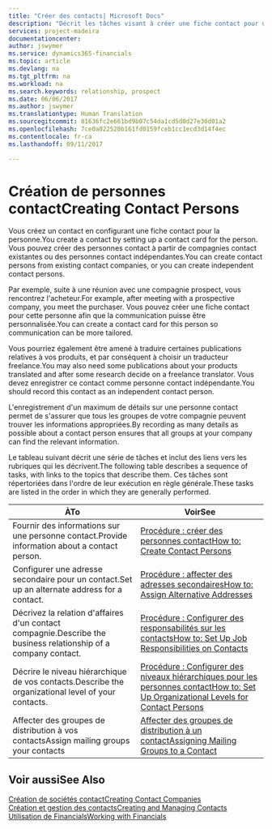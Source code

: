 ```yaml
---
title: "Créer des contacts| Microsoft Docs"
description: "Décrit les tâches visant à créer une fiche contact pour une personne, par exemple, un prospect ou un fournisseur, afin de définir les relations et personnaliser la communication."
services: project-madeira
documentationcenter: 
author: jswymer
ms.service: dynamics365-financials
ms.topic: article
ms.devlang: na
ms.tgt_pltfrm: na
ms.workload: na
ms.search.keywords: relationship, prospect
ms.date: 06/06/2017
ms.author: jswymer
ms.translationtype: Human Translation
ms.sourcegitcommit: 81636fc2e661bd9b07c54da1cd5d0d27e30d01a2
ms.openlocfilehash: 7ce0a022520b161fd0159fceb1cc1ecd3d14f4ec
ms.contentlocale: fr-ca
ms.lasthandoff: 09/11/2017

---
```

# <a name="creating-contact-persons"></a><span data-ttu-id="cfce9-103">Création de personnes contact</span><span class="sxs-lookup"><span data-stu-id="cfce9-103">Creating Contact Persons</span></span>
<span data-ttu-id="cfce9-104">Vous créez un contact en configurant une fiche contact pour la personne.</span><span class="sxs-lookup"><span data-stu-id="cfce9-104">You create a contact by setting up a contact card for the person.</span></span> <span data-ttu-id="cfce9-105">Vous pouvez créer des personnes contact à partir de compagnies contact existantes ou des personnes contact indépendantes.</span><span class="sxs-lookup"><span data-stu-id="cfce9-105">You can create contact persons from existing contact companies, or you can create independent contact persons.</span></span>

<span data-ttu-id="cfce9-106">Par exemple, suite à une réunion avec une compagnie prospect, vous rencontrez l'acheteur.</span><span class="sxs-lookup"><span data-stu-id="cfce9-106">For example, after meeting with a prospective company, you meet the purchaser.</span></span> <span data-ttu-id="cfce9-107">Vous pouvez créer une fiche contact pour cette personne afin que la communication puisse être personnalisée.</span><span class="sxs-lookup"><span data-stu-id="cfce9-107">You can create a contact card for this person so communication can be more tailored.</span></span>

<span data-ttu-id="cfce9-108">Vous pourriez également être amené à traduire certaines publications relatives à vos produits, et par conséquent à choisir un traducteur freelance.</span><span class="sxs-lookup"><span data-stu-id="cfce9-108">You may also need some publications about your products translated and after some research decide on a freelance translator.</span></span> <span data-ttu-id="cfce9-109">Vous devez enregistrer ce contact comme personne contact indépendante.</span><span class="sxs-lookup"><span data-stu-id="cfce9-109">You should record this contact as an independent contact person.</span></span>

<span data-ttu-id="cfce9-110">L'enregistrement d'un maximum de détails sur une personne contact permet de s'assurer que tous les groupes de votre compagnie peuvent trouver les informations appropriées.</span><span class="sxs-lookup"><span data-stu-id="cfce9-110">By recording as many details as possible about a contact person ensures that all groups at your company can find the relevant information.</span></span>

<span data-ttu-id="cfce9-111">Le tableau suivant décrit une série de tâches et inclut des liens vers les rubriques qui les décrivent.</span><span class="sxs-lookup"><span data-stu-id="cfce9-111">The following table describes a sequence of tasks, with links to the topics that describe them.</span></span> <span data-ttu-id="cfce9-112">Ces tâches sont répertoriées dans l'ordre de leur exécution en règle générale.</span><span class="sxs-lookup"><span data-stu-id="cfce9-112">These tasks are listed in the order in which they are generally performed.</span></span>

| <span data-ttu-id="cfce9-113">À</span><span class="sxs-lookup"><span data-stu-id="cfce9-113">To</span></span> | <span data-ttu-id="cfce9-114">Voir</span><span class="sxs-lookup"><span data-stu-id="cfce9-114">See</span></span> |
| --- | --- |
| <span data-ttu-id="cfce9-115">Fournir des informations sur une personne contact.</span><span class="sxs-lookup"><span data-stu-id="cfce9-115">Provide information about a contact person.</span></span> |[<span data-ttu-id="cfce9-116">Procédure : créer des personnes contact</span><span class="sxs-lookup"><span data-stu-id="cfce9-116">How to: Create Contact Persons</span></span>](marketing-how-create-contact-persons.md) |
| <span data-ttu-id="cfce9-117">Configurer une adresse secondaire pour un contact.</span><span class="sxs-lookup"><span data-stu-id="cfce9-117">Set up an alternate address for a contact.</span></span> |[<span data-ttu-id="cfce9-118">Procédure : affecter des adresses secondaires</span><span class="sxs-lookup"><span data-stu-id="cfce9-118">How to: Assign Alternative Addresses</span></span>](marketing-how-assign-alternate-address.md) |
| <span data-ttu-id="cfce9-119">Décrivez la relation d'affaires d'un contact compagnie.</span><span class="sxs-lookup"><span data-stu-id="cfce9-119">Describe the business relationship of a company contact.</span></span> |[<span data-ttu-id="cfce9-120">Procédure : Configurer des responsabilités sur les contacts</span><span class="sxs-lookup"><span data-stu-id="cfce9-120">How to: Set Up Job Responsibilities on Contacts</span></span>](marketing-job-responsibilities.md) |
| <span data-ttu-id="cfce9-121">Décrire le niveau hiérarchique de vos contacts.</span><span class="sxs-lookup"><span data-stu-id="cfce9-121">Describe the organizational level of your contacts.</span></span> |[<span data-ttu-id="cfce9-122">Procédure : Configurer des niveaux hiérarchiques pour les personnes contact</span><span class="sxs-lookup"><span data-stu-id="cfce9-122">How to: Set Up Organizational Levels for Contact Persons</span></span>](marketing-organizational-levels.md) |
| <span data-ttu-id="cfce9-123">Affecter des groupes de distribution à vos contacts</span><span class="sxs-lookup"><span data-stu-id="cfce9-123">Assign mailing groups your contacts</span></span> |[<span data-ttu-id="cfce9-124">Affecter des groupes de distribution à un contact</span><span class="sxs-lookup"><span data-stu-id="cfce9-124">Assigning Mailing Groups to a Contact</span></span>](marketing-mailing-groups.md) |

## <a name="see-also"></a><span data-ttu-id="cfce9-125">Voir aussi</span><span class="sxs-lookup"><span data-stu-id="cfce9-125">See Also</span></span>
[<span data-ttu-id="cfce9-126">Création de sociétés contact</span><span class="sxs-lookup"><span data-stu-id="cfce9-126">Creating Contact Companies</span></span>](marketing-create-contact-companies.md)  
[<span data-ttu-id="cfce9-127">Création et gestion des contacts</span><span class="sxs-lookup"><span data-stu-id="cfce9-127">Creating and Managing Contacts</span></span>](marketing-create-contact-persons.md)  
[<span data-ttu-id="cfce9-128">Utilisation de Financials</span><span class="sxs-lookup"><span data-stu-id="cfce9-128">Working with Financials</span></span>](ui-work-product.md)

